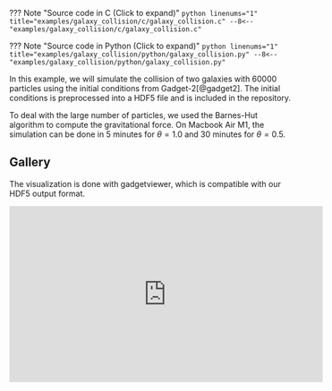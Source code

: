 ??? Note "Source code in C (Click to expand)"
    ```python linenums="1" title="examples/galaxy_collision/c/galaxy_collision.c"
    --8<-- "examples/galaxy_collision/c/galaxy_collision.c"
    ```

??? Note "Source code in Python (Click to expand)"
    ```python linenums="1" title="examples/galaxy_collision/python/galaxy_collision.py"
    --8<-- "examples/galaxy_collision/python/galaxy_collision.py"
    ```

In this example, we will simulate the collision of two galaxies with 60000 particles using the initial
conditions from Gadget-2[@gadget2]. The initial conditions is preprocessed into a
HDF5 file and is included in the repository.

To deal with the large number of particles, we used the Barnes-Hut algorithm to
compute the gravitational force. On Macbook Air M1, the simulation can be done
in 5 minutes for $\theta = 1.0$ and 30 minutes for $\theta = 0.5$.

## Gallery
The visualization is done with gadgetviewer, which is compatible with our
HDF5 output format.

<iframe width="560" height="315" src="https://www.youtube.com/embed/nXTUdjLXwtI?si=0MDsZFkRNru9G8l0" title="YouTube video player" frameborder="0" allow="accelerometer; autoplay; clipboard-write; encrypted-media; gyroscope; picture-in-picture; web-share" referrerpolicy="strict-origin-when-cross-origin" allowfullscreen></iframe>